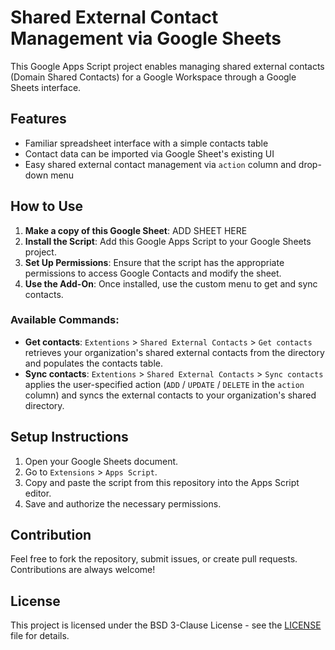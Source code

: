 # Shared External Contact Management via Google Sheets
This Google Apps Script project enables managing shared external contacts (Domain Shared Contacts) for a Google Workspace through a Google Sheets interface.

## Features
- Familiar spreadsheet interface with a simple contacts table
- Contact data can be imported via Google Sheet's existing UI
- Easy shared external contact management via `action` column and drop-down menu

## How to Use
1. **Make a copy of this Google Sheet**: ADD SHEET HERE
2. **Install the Script**: Add this Google Apps Script to your Google Sheets project.
4. **Set Up Permissions**: Ensure that the script has the appropriate permissions to access Google Contacts and modify the sheet.
5. **Use the Add-On**: Once installed, use the custom menu to get and sync contacts.

### Available Commands:
- **Get contacts**: `Extentions` > `Shared External Contacts` > `Get contacts` retrieves your organization's shared external contacts from the directory and populates the contacts table.
- **Sync contacts**: `Extentions` > `Shared External Contacts` > `Sync contacts` applies the user-specified action (`ADD` / `UPDATE` / `DELETE` in the `action` column) and syncs the external contacts to your organization's shared directory.

## Setup Instructions
1. Open your Google Sheets document.
2. Go to `Extensions` > `Apps Script`.
3. Copy and paste the script from this repository into the Apps Script editor.
4. Save and authorize the necessary permissions.

## Contribution
Feel free to fork the repository, submit issues, or create pull requests. Contributions are always welcome!

## License
This project is licensed under the  BSD 3-Clause License - see the [LICENSE](LICENSE) file for details.
